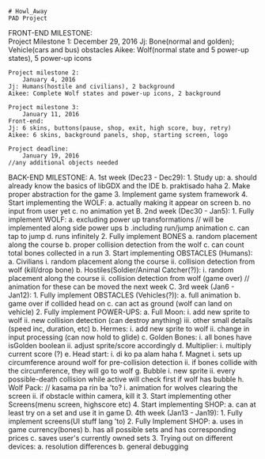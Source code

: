 	# Howl_Away
	PAD Project

FRONT-END MILESTONE:	
	Project Milestone 1: 
		December 29, 2016
	Jj: Bone(normal and golden); Vehicle(cars and bus) obstacles
	Aikee: Wolf(normal state and 5 power-up states), 5 power-up icons
	
	Project milestone 2: 
		January 4, 2016
	Jj: Humans(hostile and civilians), 2 background
	Aikee: Complete Wolf states and power-up icons, 2 background
	
	Project milestone 3: 
		January 11, 2016
	Front-end:
	Jj: 6 skins, buttons(pause, shop, exit, high score, buy, retry)
	Aikee: 6 skins, background panels, shop, starting screen, logo
	
	Project deadline: 
		January 19, 2016
	//any additional objects needed
	
	
BACK-END MILESTONE:
	A. 1st week (Dec23 - Dec29):
	  1. Study up:
	    a. should already know the basics of libGDX and the IDE
	    b. praktisado haha
	  2. Make proper abstraction for the game
	  3. Implement game system framework
	  4. Start implementing the WOLF:
	    a. actually making it appear on screen
	    b. no input from user yet
	    c. no animation yet
	B. 2nd week (Dec30 - Jan5):
	  1. Fully implement WOLF:
	    a. excluding power up transformations
	    // will be implemented along side power ups
	    b .including run/jump animation
	    c. can tap to jump
	    d. runs infinitely
	  2. Fully implement BONES
	    a. random placement along the course
	    b. proper collision detection from the wolf
	    c. can count total bones collected in a run
	  3. Start implementing OBSTACLES (Humans):
	  a. Civilians
	    i. random placement along the course
	    ii. collision detection from wolf (kill/drop bone)
	  b. Hostiles(Soldier/Animal Catcher(?)):
	    i. random placement along the course
	    ii. collision detection from wolf (game over)
	    // animation for these can be moved the next week
	C. 3rd week (Jan6 - Jan12):
	  1. Fully implement OBSTACLES (Vehicles(?)):
	    a. full animation
	    b. game over if collided head on
	    c. can act as ground (wolf can land on vehicle)
	  2. Fully implement POWER-UPS:
	    a. Full Moon:
	      i. add new sprite to wolf
	      ii. new collision detection (can destroy anything)
	      iii. other small details (speed inc, duration, etc)
	    b. Hermes:
	      i. add new sprite to wolf
	      ii. change in input processing (can now hold to glide)
	    c. Golden Bones:
	      i. all bones have isGolden boolean
	      ii. adjust sprite/score accordingly
	    d. Multiplier:
	    i. multiply current score (?)
	    e. Head start:
	    i. di ko pa alam haha
	    f. Magnet
	      i. sets up circumference around
	  wolf for pre-collision detection
	      ii. if bones collide with the circumference,
	  they will go to wolf
	    g. Bubble
	      i. new sprite
	      ii. every possible-death collision while active will check
	  first if wolf has bubble
	    h. Wolf Pack: // kasama pa rin ba 'to?
	      i. animation for wolves clearing the screen
	      ii. if obstacle within camera, kill it
	  3. Start implementing other Screens(menu screen, highscore etc)
	  4. Start implementing SHOP:
	    a. can at least try on a set and use it in game
	D. 4th week (Jan13 - Jan19):
	  1. Fully implement screens(UI stuff lang 'to)
	  2. Fully Implement SHOP:
	    a. uses in game currency(bones)
	    b. has all possible sets and
	    has corresponding prices
	    c. saves user's currently owned sets
	  3. Trying out on different devices:
	    a. resolution differences
	    b. general debugging
